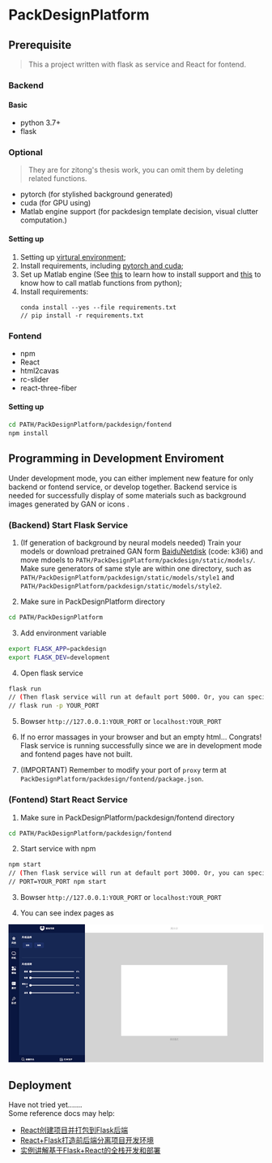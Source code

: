 # PackDesignPlatform

## Prerequisite

> This a project written with flask as service and React for fontend.

### Backend

#### Basic
* python 3.7+
* flask

### Optional 
> They are for zitong's thesis work, you can omit them by deleting related functions.
* pytorch (for stylished background generated)
* cuda (for GPU using)
* Matlab engine support (for packdesign template decision, visual clutter computation.)

#### Setting up
1. Setting up [virtural environment](https://docs.python.org/zh-cn/3/library/venv.html);
2. Install requirements, including [pytorch and cuda](https://pytorch.org/);
3. Set up Matlab engine (See [this](https://ww2.mathworks.cn/help/matlab/matlab_external/get-started-with-matlab-engine-for-python.html) to learn how to install support and [this](https://ww2.mathworks.cn/help/matlab/matlab-engine-for-python.html) to know how to call matlab functions from python);
4. Install requirements:
    ```
    conda install --yes --file requirements.txt
    // pip install -r requirements.txt
    ```

### Fontend
* npm
* React
* html2cavas
* rc-slider
* react-three-fiber

#### Setting up

``` bash
cd PATH/PackDesignPlatform/packdesign/fontend
npm install
```


## Programming in Development Enviroment

Under development mode, you can either implement new feature for only backend or fontend service, or develop together. Backend service is needed for successfully display of some materials such as background images generated by GAN or icons . 

### (Backend) Start Flask Service

1. (If generation of background by neural models needed) Train your models or download pretrained GAN form [BaiduNetdisk](https://pan.baidu.com/s/1YRQn-VCS1OrPeYEuTXppjQ) (code: k3i6) and move mdoels to `PATH/PackDesignPlatform/packdesign/static/models/`. Make sure generators of same style are within one directory, such as `PATH/PackDesignPlatform/packdesign/static/models/style1` and `PATH/PackDesignPlatform/packdesign/static/models/style2`.

2. Make sure in PackDesignPlatform directory  
``` bash
cd PATH/PackDesignPlatform
```

3. Add environment variable  
``` bash
export FLASK_APP=packdesign  
export FLASK_DEV=development
```

4. Open flask service
``` bash
flask run
// (Then flask service will run at default port 5000. Or, you can specify port using -p parameter) 
// flask run -p YOUR_PORT 
``` 

5. Bowser `http://127.0.0.1:YOUR_PORT` or `localhost:YOUR_PORT`

6. If no error massages in your browser and but an empty html... Congrats! Flask service is running successfully since we are in development mode and fontend pages have not built. 

7. (IMPORTANT) Remember to modify your port of `proxy` term at `PackDesignPlatform/packdesign/fontend/package.json`.


### (Fontend) Start React Service

1. Make sure in PackDesignPlatform/packdesign/fontend directory  
``` bash
cd PATH/PackDesignPlatform/packdesign/fontend
```

2. Start service with npm
``` bash
npm start
// (Then flask service will run at default port 3000. Or, you can specify port by specifying PORT variable) 
// PORT=YOUR_PORT npm start
``` 

3. Bowser `http://127.0.0.1:YOUR_PORT` or `localhost:YOUR_PORT`

4. You can see index pages as 

![IndexPages](./index.jpg)

## Deployment

Have not tried yet.......  
Some reference docs may help:  
* [React创建项目并打包到Flask后端](https://www.jianshu.com/p/b348926fa628?from=timeline@)  
* [React+Flask打造前后端分离项目开发环境](https://www.cnblogs.com/sikongji-yeshan/p/12188076.html)  
* [实例讲解基于Flask+React的全栈开发和部署](https://segmentfault.com/a/1190000007706773)

